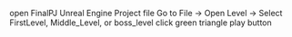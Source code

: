 open FinalPJ Unreal Engine Project file
Go to File -> Open Level -> Select FirstLevel, Middle_Level, or boss_level
click green triangle play button
